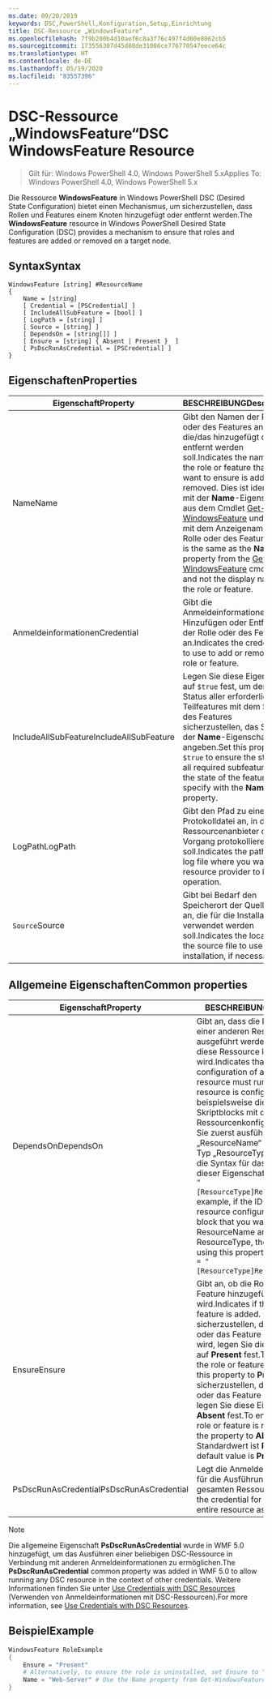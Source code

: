 ```yaml
---
ms.date: 09/20/2019
keywords: DSC,PowerShell,Konfiguration,Setup,Einrichtung
title: DSC-Ressource „WindowsFeature“
ms.openlocfilehash: 7f9b200b4d10aef6c8a3f76c497f4d60e8062cb5
ms.sourcegitcommit: 173556307d45d88de31086ce776770547eece64c
ms.translationtype: HT
ms.contentlocale: de-DE
ms.lasthandoff: 05/19/2020
ms.locfileid: "83557396"
---
```

# <a name="dsc-windowsfeature-resource"></a><span data-ttu-id="cee3b-103">DSC-Ressource „WindowsFeature“</span><span class="sxs-lookup"><span data-stu-id="cee3b-103">DSC WindowsFeature Resource</span></span>

> <span data-ttu-id="cee3b-104">Gilt für: Windows PowerShell 4.0, Windows PowerShell 5.x</span><span class="sxs-lookup"><span data-stu-id="cee3b-104">Applies To: Windows PowerShell 4.0, Windows PowerShell 5.x</span></span>

<span data-ttu-id="cee3b-105">Die Ressource **WindowsFeature** in Windows PowerShell DSC (Desired State Configuration) bietet einen Mechanismus, um sicherzustellen, dass Rollen und Features einem Knoten hinzugefügt oder entfernt werden.</span><span class="sxs-lookup"><span data-stu-id="cee3b-105">The **WindowsFeature** resource in Windows PowerShell Desired State Configuration (DSC) provides a mechanism to ensure that roles and features are added or removed on a target node.</span></span>

## <a name="syntax"></a><span data-ttu-id="cee3b-106">Syntax</span><span class="sxs-lookup"><span data-stu-id="cee3b-106">Syntax</span></span>

```Syntax
WindowsFeature [string] #ResourceName
{
    Name = [string]
    [ Credential = [PSCredential] ]
    [ IncludeAllSubFeature = [bool] ]
    [ LogPath = [string] ]
    [ Source = [string] ]
    [ DependsOn = [string[]] ]
    [ Ensure = [string] { Absent | Present }  ]
    [ PsDscRunAsCredential = [PSCredential] ]
}
```

## <a name="properties"></a><span data-ttu-id="cee3b-107">Eigenschaften</span><span class="sxs-lookup"><span data-stu-id="cee3b-107">Properties</span></span>

|<span data-ttu-id="cee3b-108">Eigenschaft</span><span class="sxs-lookup"><span data-stu-id="cee3b-108">Property</span></span> |<span data-ttu-id="cee3b-109">BESCHREIBUNG</span><span class="sxs-lookup"><span data-stu-id="cee3b-109">Description</span></span> |
|---|---|
|<span data-ttu-id="cee3b-110">Name</span><span class="sxs-lookup"><span data-stu-id="cee3b-110">Name</span></span> |<span data-ttu-id="cee3b-111">Gibt den Namen der Rolle oder des Features an, die/das hinzugefügt oder entfernt werden soll.</span><span class="sxs-lookup"><span data-stu-id="cee3b-111">Indicates the name of the role or feature that you want to ensure is added or removed.</span></span> <span data-ttu-id="cee3b-112">Dies ist identisch mit der **Name**-Eigenschaft aus dem Cmdlet [Get-WindowsFeature](/powershell/module/servermanager/Get-WindowsFeature) und nicht mit dem Anzeigenamen der Rolle oder des Features.</span><span class="sxs-lookup"><span data-stu-id="cee3b-112">This is the same as the **Name** property from the [Get-WindowsFeature](/powershell/module/servermanager/Get-WindowsFeature) cmdlet, and not the display name of the role or feature.</span></span> |
|<span data-ttu-id="cee3b-113">Anmeldeinformationen</span><span class="sxs-lookup"><span data-stu-id="cee3b-113">Credential</span></span> |<span data-ttu-id="cee3b-114">Gibt die Anmeldeinformationen zum Hinzufügen oder Entfernen der Rolle oder des Features an.</span><span class="sxs-lookup"><span data-stu-id="cee3b-114">Indicates the credentials to use to add or remove the role or feature.</span></span> |
|<span data-ttu-id="cee3b-115">IncludeAllSubFeature</span><span class="sxs-lookup"><span data-stu-id="cee3b-115">IncludeAllSubFeature</span></span> |<span data-ttu-id="cee3b-116">Legen Sie diese Eigenschaft auf `$true` fest, um den Status aller erforderlichen Teilfeatures mit dem Status des Features sicherzustellen, das Sie mit der **Name**-Eigenschaft angeben.</span><span class="sxs-lookup"><span data-stu-id="cee3b-116">Set this property to `$true` to ensure the state of all required subfeatures with the state of the feature you specify with the **Name** property.</span></span> |
|<span data-ttu-id="cee3b-117">LogPath</span><span class="sxs-lookup"><span data-stu-id="cee3b-117">LogPath</span></span> |<span data-ttu-id="cee3b-118">Gibt den Pfad zu einer Protokolldatei an, in der der Ressourcenanbieter den Vorgang protokollieren soll.</span><span class="sxs-lookup"><span data-stu-id="cee3b-118">Indicates the path to a log file where you want the resource provider to log the operation.</span></span> |
|<span data-ttu-id="cee3b-119">`Source`</span><span class="sxs-lookup"><span data-stu-id="cee3b-119">Source</span></span> |<span data-ttu-id="cee3b-120">Gibt bei Bedarf den Speicherort der Quelldatei an, die für die Installation verwendet werden soll.</span><span class="sxs-lookup"><span data-stu-id="cee3b-120">Indicates the location of the source file to use for installation, if necessary.</span></span> |

## <a name="common-properties"></a><span data-ttu-id="cee3b-121">Allgemeine Eigenschaften</span><span class="sxs-lookup"><span data-stu-id="cee3b-121">Common properties</span></span>

|<span data-ttu-id="cee3b-122">Eigenschaft</span><span class="sxs-lookup"><span data-stu-id="cee3b-122">Property</span></span> |<span data-ttu-id="cee3b-123">BESCHREIBUNG</span><span class="sxs-lookup"><span data-stu-id="cee3b-123">Description</span></span> |
|---|---|
|<span data-ttu-id="cee3b-124">DependsOn</span><span class="sxs-lookup"><span data-stu-id="cee3b-124">DependsOn</span></span> |<span data-ttu-id="cee3b-125">Gibt an, dass die Konfiguration einer anderen Ressource ausgeführt werden muss, bevor diese Ressource konfiguriert wird.</span><span class="sxs-lookup"><span data-stu-id="cee3b-125">Indicates that the configuration of another resource must run before this resource is configured.</span></span> <span data-ttu-id="cee3b-126">Wenn beispielsweise die ID des Skriptblocks mit der Ressourcenkonfiguration, den Sie zuerst ausführen möchten, „ResourceName“ und dessen Typ „ResourceType“ ist, lautet die Syntax für das Verwenden dieser Eigenschaft `DependsOn = "[ResourceType]ResourceName"`.</span><span class="sxs-lookup"><span data-stu-id="cee3b-126">For example, if the ID of the resource configuration script block that you want to run first is ResourceName and its type is ResourceType, the syntax for using this property is `DependsOn = "[ResourceType]ResourceName"`.</span></span> |
|<span data-ttu-id="cee3b-127">Ensure</span><span class="sxs-lookup"><span data-stu-id="cee3b-127">Ensure</span></span> |<span data-ttu-id="cee3b-128">Gibt an, ob die Rolle oder das Feature hinzugefügt wird.</span><span class="sxs-lookup"><span data-stu-id="cee3b-128">Indicates if the role or feature is added.</span></span> <span data-ttu-id="cee3b-129">Um sicherzustellen, dass die Rolle oder das Feature hinzugefügt wird, legen Sie diese Eigenschaft auf **Present** fest.</span><span class="sxs-lookup"><span data-stu-id="cee3b-129">To ensure that the role or feature is added, set this property to **Present**.</span></span> <span data-ttu-id="cee3b-130">Um sicherzustellen, dass die Rolle oder das Feature entfernt wird, legen Sie diese Eigenschaft auf **Absent** fest.</span><span class="sxs-lookup"><span data-stu-id="cee3b-130">To ensure that the role or feature is removed, set the property to **Absent**.</span></span> <span data-ttu-id="cee3b-131">Der Standardwert ist **Present**.</span><span class="sxs-lookup"><span data-stu-id="cee3b-131">The default value is **Present**.</span></span> |
|<span data-ttu-id="cee3b-132">PsDscRunAsCredential</span><span class="sxs-lookup"><span data-stu-id="cee3b-132">PsDscRunAsCredential</span></span> |<span data-ttu-id="cee3b-133">Legt die Anmeldeinformationen für die Ausführung der gesamten Ressource fest.</span><span class="sxs-lookup"><span data-stu-id="cee3b-133">Sets the credential for running the entire resource as.</span></span> |

> [!NOTE]
> <span data-ttu-id="cee3b-134">Die allgemeine Eigenschaft **PsDscRunAsCredential** wurde in WMF 5.0 hinzugefügt, um das Ausführen einer beliebigen DSC-Ressource in Verbindung mit anderen Anmeldeinformationen zu ermöglichen.</span><span class="sxs-lookup"><span data-stu-id="cee3b-134">The **PsDscRunAsCredential** common property was added in WMF 5.0 to allow running any DSC resource in the context of other credentials.</span></span> <span data-ttu-id="cee3b-135">Weitere Informationen finden Sie unter [Use Credentials with DSC Resources](../../../configurations/runasuser.md) (Verwenden von Anmeldeinformationen mit DSC-Ressourcen).</span><span class="sxs-lookup"><span data-stu-id="cee3b-135">For more information, see [Use Credentials with DSC Resources](../../../configurations/runasuser.md).</span></span>

## <a name="example"></a><span data-ttu-id="cee3b-136">Beispiel</span><span class="sxs-lookup"><span data-stu-id="cee3b-136">Example</span></span>

```powershell
WindowsFeature RoleExample
{
    Ensure = "Present"
    # Alternatively, to ensure the role is uninstalled, set Ensure to "Absent"
    Name = "Web-Server" # Use the Name property from Get-WindowsFeature
}
```
